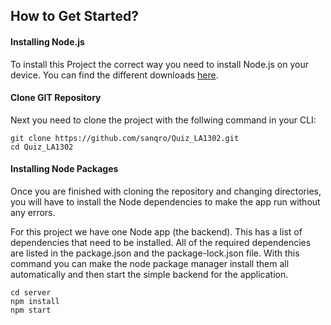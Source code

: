 ## How to Get Started?

#### Installing Node.js 

To install this Project the correct way you need to install Node.js on your device.
You can find the different downloads [here](https://nodejs.org/en/download/ "Node.js download link").

#### Clone GIT Repository

Next you need to clone the project with the follwing command in your CLI:

```
git clone https://github.com/sanqro/Quiz_LA1302.git
cd Quiz_LA1302
````

#### Installing Node Packages

Once you are finished with cloning the repository and changing directories, you will have to install the Node dependencies to make the app run without any errors.

For this project we have one Node app (the backend). This has a list of dependencies that need to be installed.
All of the required dependencies are listed in the package.json and the package-lock.json file. With this command you can make the node package manager install them all automatically and then start the simple backend for the application.

```
cd server
npm install
npm start
````
